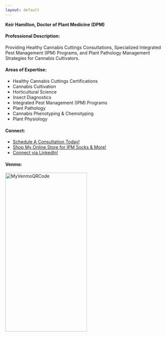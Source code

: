 ```yaml
---
layout: default
---
```


**Keir Hamilton, Doctor of Plant Medicine (DPM)**


#### Professional Description: 
Providing Healthy Cannabis Cuttings Consultations, Specialized Integrated Pest Management (IPM) Programs, and Plant Pathology Management Strategies for Cannabis Cultivators.

#### Areas of Expertise:
* Healthy Cannabis Cuttings Certifications
* Cannabis Cultivation
* Horticultural Science
* Insect Diagnostics
* Integrated Pest Management (IPM) Programs
* Plant Pathology
* Cannabis Phenotyping & Chemotyping
* Plant Physiology


#### Connect:
* [Schedule A Consultation Today!](mailto:keirhamilton0@gmail.com)
* [Shop My Online Store for IPM Socks & More!](https://www.keirhamilton.xyz)
* [Connect via LinkedIn!](https://www.linkedin.com/in/keirhamilton/)

#### Venmo:
<a data-flickr-embed="true" data-header="true" href="https://www.flickr.com/photos/194505064@N07/51713675977/in/dateposted-public/" title="MyVenmoQRCode"><img src="https://live.staticflickr.com/65535/51713675977_95870736cc.jpg" width="258" height="500" alt="MyVenmoQRCode"></a><script async src="//embedr.flickr.com/assets/client-code.js" charset="utf-8"></script>
